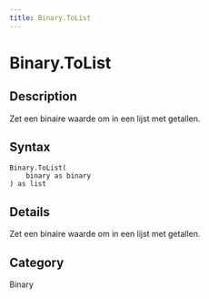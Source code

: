 ```yaml
---
title: Binary.ToList
---
```


# Binary.ToList


## Description

Zet een binaire waarde om in een lijst met getallen.


## Syntax

```powerquery
Binary.ToList(
    binary as binary
) as list
```


## Details

Zet een binaire waarde om in een lijst met getallen.



## Category
Binary
